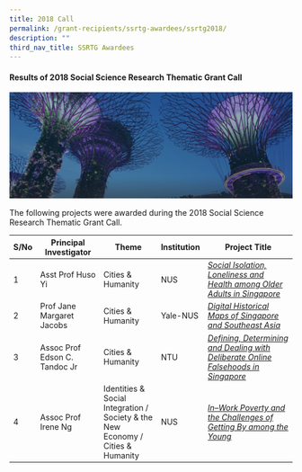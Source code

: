 ```yaml
---
title: 2018 Call
permalink: /grant-recipients/ssrtg-awardees/ssrtg2018/
description: ""
third_nav_title: SSRTG Awardees
---
```

#### **Results of 2018 Social Science Research Thematic Grant Call**
![](/images/hero-banner.png)

The following projects were awarded during the 2018 Social Science Research Thematic Grant Call. 


| S/No | Principal<br>Investigator | Theme |Institution |Project Title |
| -------- | -------- | -------- | -------- |-------- |
| 1 | Asst Prof Huso Yi | Cities &amp; Humanity |NUS |*[Social Isolation, Loneliness and Health among Older Adults in Singapore](https://staging.d2ih14cxifahz0.amplifyapp.com/projects/thematic-grant/huso2018/)*  |
| 2 |  Prof Jane Margaret Jacobs | Cities &amp; Humanity | Yale-NUS |*[Digital Historical Maps of Singapore and Southeast Asia](https://staging.d2ih14cxifahz0.amplifyapp.com/projects/thematic-grant/jane2018/)* |
| 3 |  Assoc Prof Edson C. Tandoc Jr | Cities &amp; Humanity | NTU | *[Defining, Determining and Dealing with Deliberate Online Falsehoods in Singapore](https://staging.d2ih14cxifahz0.amplifyapp.com/projects/thematic-grant/edson2018/)* |
| 4 |  Assoc Prof Irene Ng | Identities &amp; <br>Social Integration / <br> Society &amp; the New Economy / <br> Cities &amp; Humanity  | NUS | *[In–Work Poverty and the Challenges of Getting By among the Young](https://staging.d2ih14cxifahz0.amplifyapp.com/projects-awarded/thematic-grant/irene2018/)* |